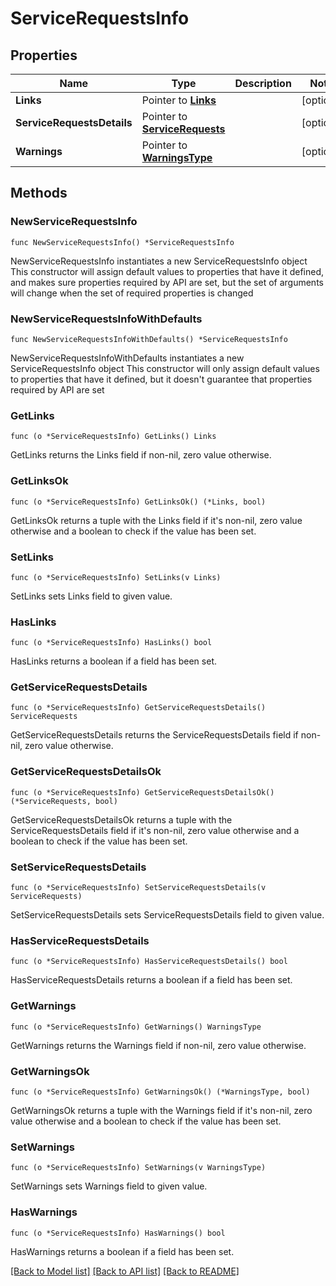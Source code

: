 # ServiceRequestsInfo

## Properties

Name | Type | Description | Notes
------------ | ------------- | ------------- | -------------
**Links** | Pointer to [**Links**](Links.md) |  | [optional] 
**ServiceRequestsDetails** | Pointer to [**ServiceRequests**](ServiceRequests.md) |  | [optional] 
**Warnings** | Pointer to [**WarningsType**](WarningsType.md) |  | [optional] 

## Methods

### NewServiceRequestsInfo

`func NewServiceRequestsInfo() *ServiceRequestsInfo`

NewServiceRequestsInfo instantiates a new ServiceRequestsInfo object
This constructor will assign default values to properties that have it defined,
and makes sure properties required by API are set, but the set of arguments
will change when the set of required properties is changed

### NewServiceRequestsInfoWithDefaults

`func NewServiceRequestsInfoWithDefaults() *ServiceRequestsInfo`

NewServiceRequestsInfoWithDefaults instantiates a new ServiceRequestsInfo object
This constructor will only assign default values to properties that have it defined,
but it doesn't guarantee that properties required by API are set

### GetLinks

`func (o *ServiceRequestsInfo) GetLinks() Links`

GetLinks returns the Links field if non-nil, zero value otherwise.

### GetLinksOk

`func (o *ServiceRequestsInfo) GetLinksOk() (*Links, bool)`

GetLinksOk returns a tuple with the Links field if it's non-nil, zero value otherwise
and a boolean to check if the value has been set.

### SetLinks

`func (o *ServiceRequestsInfo) SetLinks(v Links)`

SetLinks sets Links field to given value.

### HasLinks

`func (o *ServiceRequestsInfo) HasLinks() bool`

HasLinks returns a boolean if a field has been set.

### GetServiceRequestsDetails

`func (o *ServiceRequestsInfo) GetServiceRequestsDetails() ServiceRequests`

GetServiceRequestsDetails returns the ServiceRequestsDetails field if non-nil, zero value otherwise.

### GetServiceRequestsDetailsOk

`func (o *ServiceRequestsInfo) GetServiceRequestsDetailsOk() (*ServiceRequests, bool)`

GetServiceRequestsDetailsOk returns a tuple with the ServiceRequestsDetails field if it's non-nil, zero value otherwise
and a boolean to check if the value has been set.

### SetServiceRequestsDetails

`func (o *ServiceRequestsInfo) SetServiceRequestsDetails(v ServiceRequests)`

SetServiceRequestsDetails sets ServiceRequestsDetails field to given value.

### HasServiceRequestsDetails

`func (o *ServiceRequestsInfo) HasServiceRequestsDetails() bool`

HasServiceRequestsDetails returns a boolean if a field has been set.

### GetWarnings

`func (o *ServiceRequestsInfo) GetWarnings() WarningsType`

GetWarnings returns the Warnings field if non-nil, zero value otherwise.

### GetWarningsOk

`func (o *ServiceRequestsInfo) GetWarningsOk() (*WarningsType, bool)`

GetWarningsOk returns a tuple with the Warnings field if it's non-nil, zero value otherwise
and a boolean to check if the value has been set.

### SetWarnings

`func (o *ServiceRequestsInfo) SetWarnings(v WarningsType)`

SetWarnings sets Warnings field to given value.

### HasWarnings

`func (o *ServiceRequestsInfo) HasWarnings() bool`

HasWarnings returns a boolean if a field has been set.


[[Back to Model list]](../README.md#documentation-for-models) [[Back to API list]](../README.md#documentation-for-api-endpoints) [[Back to README]](../README.md)


